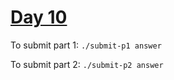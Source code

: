 # [Day 10](https://adventofcode.com/2024/day/10)

To submit part 1: `./submit-p1 answer`

To submit part 2: `./submit-p2 answer`